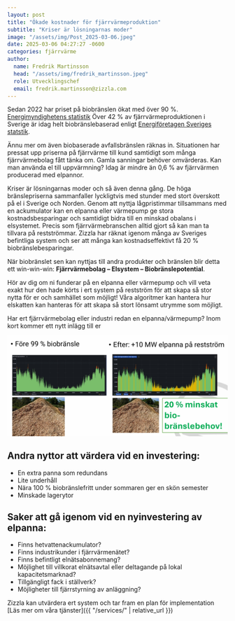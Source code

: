 ```yaml
---
layout: post
title: "Ökade kostnader för fjärrvärmeproduktion"
subtitle: "Kriser är lösningarnas moder"
image: "/assets/img/Post_2025-03-06.jpeg"
date: 2025-03-06 04:27:27 -0600
categories: fjärrvärme
author:
  name: Fredrik Martinsson
  head: "/assets/img/fredrik_martinsson.jpeg"
  role: Utvecklingschef
  email: fredrik.martinsson@zizzla.com
---
```


Sedan 2022 har priset på biobränslen ökat med över 90 %. [Energimyndighetens statistik](https://www.energimyndigheten.se/statistik/officiell-energistatistik/prisutveckling-inom-energiomradet/tradbransle--och-torvpriser/) Över 42 % av fjärrvärmeproduktionen i Sverige är idag helt biobränslebaserad enligt [Energiföretagen Sveriges statstik](https://www.energiforetagen.se/statistik/fjarrvarmestatistik/tillford-energi/). 

Ännu mer om även biobaserade avfallsbränslen räknas in. Situationen har pressat upp priserna på fjärrvärme till kund samtidigt som många fjärrvärmebolag fått tänka om. Gamla sanningar behöver omvärderas. Kan man använda el till uppvärmning? Idag är mindre än 0,6 % av fjärrvärmen producerad med elpannor.

Kriser är lösningarnas moder och så även denna gång. De höga bränslepriserna sammanfaller lyckligtvis med stunder med stort överskott på el i Sverige och Norden. Genom att nyttja lågpristimmar tillsammans med en ackumulator kan en elpanna eller värmepump ge stora kostnadsbesparingar och samtidigt bidra till en minskad obalans i elsystemet. Precis som fjärrvärmebranschen alltid gjort så kan man ta tillvara på restströmmar. Zizzla har räknat igenom många av Sveriges befintliga system och ser att många kan kostnadseffektivt få 20 % biobränslebesparingar.

När biobränslet sen kan nyttjas till andra produkter och bränslen blir detta ett win-win-win: **Fjärrvärmebolag – Elsystem – Biobränslepotential**.

Hör av dig om ni funderar på en elpanna eller värmepump och vill veta exakt hur den hade körts i ert system på restström för att skapa så stor nytta för er och samhället som möjligt! Våra algoritmer kan hantera hur elskatten kan hanteras för att skapa så stort lönsamt utrymme som möjligt.

Har ert fjärrvärmebolag eller industri redan en elpanna/värmepump? Inom kort kommer ett nytt inlägg till er

![image](/assets/img/Post_2025-03-06.jpeg)

## Andra nyttor att värdera vid en investering:

- En extra panna som redundans
- Lite underhåll
- Nära 100 % biobränslefritt under sommaren ger en skön semester
- Minskade lagerytor

## Saker att gå igenom vid en nyinvestering av elpanna:

- Finns hetvattenackumulator?
- Finns industrikunder i fjärrvärmenätet?
- Finns befintligt elnätsabonnemang?
- Möjlighet till villkorat elnätsavtal eller deltagande på lokal kapacitetsmarknad?
- Tillgängligt fack i ställverk?
- Möjligheter till fjärrstyrning av anläggning?

Zizzla kan utvärdera ert system och tar fram en plan för implementation
[Läs mer om våra tjänster]({{ "/services/" | relative_url }})
